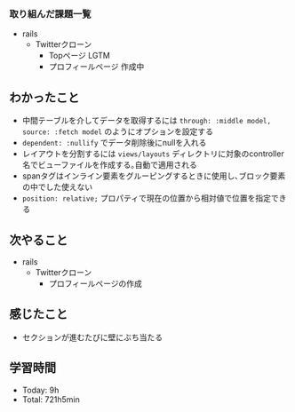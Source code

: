 ### 取り組んだ課題一覧
- rails
  - Twitterクローン
    - Topページ LGTM
    - プロフィールページ 作成中
## わかったこと
- 中間テーブルを介してデータを取得するには `through: :middle model, source: :fetch model` のようにオプションを設定する
- `dependent: :nullify` でデータ削除後にnullを入れる
- レイアウトを分割するには `views/layouts` ディレクトリに対象のcontroller名でビューファイルを作成する｡自動で適用される
- spanタグはインライン要素をグルーピングするときに使用し､ブロック要素の中でした使えない
- `position: relative;` プロパティで現在の位置から相対値で位置を指定できる
## 次やること
- rails
  - Twitterクローン
    - プロフィールページの作成
## 感じたこと
- セクションが進むたびに壁にぶち当たる
## 学習時間
- Today: 9h
- Total: 721h5min